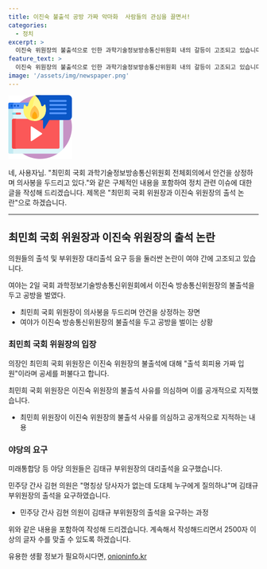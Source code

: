 ```yaml
---
title: 이진숙 불출석 공방 가짜 악마화  사람들의 관심을 끌면서!
categories:
  - 정치
excerpt: >
  이진숙 위원장의 불출석으로 인한 과학기술정보방송통신위원회 내의 갈등이 고조되고 있습니다. 야당은 국민의힘 반발에도 김태규 부위원장의 대리출석안을 의결하며 공격적으로 나섰으나, 이를 국민의힘이 엄호하고 있습니다. 최민희 과방위원장은 이진숙 위원장의 불출석을 비상식적이라며 공세를 퍼붓고, 김태규 부위원장의 출석을 요구하고 있습니다. 이에 대해 여당은 항의로 본회의장을 퇴장하는 등 갈등은 계속되고 있습니다. 야당과 여당 간의 긴장 상태는 계속되고 있습니다.
feature_text: >
  이진숙 위원장의 불출석으로 인한 과학기술정보방송통신위원회 내의 갈등이 고조되고 있습니다. 야당은 국민의힘 반발에도 김태규 부위원장의 대리출석안을 의결하며 공격적으로 나섰으나, 이를 국민의힘이 엄호하고 있습니다. 최민희 과방위원장은 이진숙 위원장의 불출석을 비상식적이라며 공세를 퍼붓고, 김태규 부위원장의 출석을 요구하고 있습니다. 이에 대해 여당은 항의로 본회의장을 퇴장하는 등 갈등은 계속되고 있습니다. 야당과 여당 간의 긴장 상태는 계속되고 있습니다.
image: '/assets/img/newspaper.png'
---
```


<p><img src="/assets/img/news.png" alt="rentncar 속보" /></p>

<p>네, 사용자님. "최민희 국회 과학기술정보방송통신위원회 전체회의에서 안건을 상정하며 의사봉을 두드리고 있다."와 같은 구체적인 내용을 포함하여 정치 관련 이슈에 대한 글을 작성해 드리겠습니다. 제목은 "최민희 국회 위원장과 이진숙 위원장의 출석 논란"으로 하겠습니다. </p>

<hr />

<h2 data-ke-size="size26">최민희 국회 위원장과 이진숙 위원장의 출석 논란</h2>

<p>의원들의 출석 및 부위원장 대리출석 요구 등을 둘러싼 논란이 여야 간에 고조되고 있습니다. </p>

<p data-ke-size="size16">여야는 2일 국회 과학정보기술방송통신위원회에서 이진숙 방송통신위원장의 불출석을 두고 공방을 벌였다.</p>

<ul>
  <li>최민희 국회 위원장이 의사봉을 두드리며 안건을 상정하는 장면</li>
  <li>여야가 이진숙 방송통신위원장의 불출석을 두고 공방을 벌이는 상황</li>
</ul>

<h3>최민희 국회 위원장의 입장</h3>

<p>의장인 최민희 국회 위원장은 이진숙 위원장의 불출석에 대해 "출석 회피용 가짜 입원"이라며 공세를 퍼불다고 합니다.</p>

<p data-ke-size="size16">최민희 국회 위원장은 이진숙 위원장의 불출석 사유를 의심하며 이를 공개적으로 지적했습니다.</p>

<ul>
  <li>최민희 위원장이 이진숙 위원장의 불출석 사유를 의심하고 공개적으로 지적하는 내용</li>
</ul>

<h3>야당의 요구</h3>

<p>미래통합당 등 야당 의원들은 김태규 부위원장의 대리출석을 요구했습니다.</p>

<p data-ke-size="size16">민주당 간사 김현 의원은 "명칭상 당사자가 없는데 도대체 누구에게 질의하냐"며 김태규 부위원장의 출석을 요구하였습니다.</p>

<ul>
  <li>민주당 간사 김현 의원이 김태규 부위원장의 출석을 요구하는 과정</li>
</ul>

<p>위와 같은 내용을 포함하여 작성해 드리겠습니다. 계속해서 작성해드리면서 2500자 이상의 글자 수를 맞출 수 있도록 하겠습니다.</p>
유용한 생활 정보가 필요하시다면, <a href="https://onioninfo.kr" rel="dofollow">onioninfo.kr</a>


